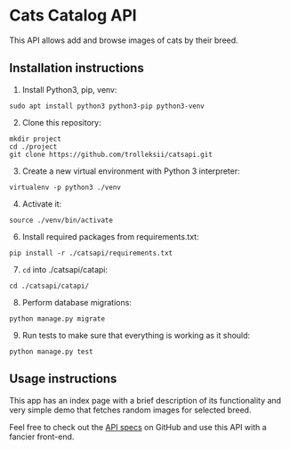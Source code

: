 # Cats Catalog API

This API allows add and browse images of cats by their breed.


## Installation instructions

1. Install Python3, pip, venv:

`sudo apt install python3 python3-pip python3-venv`

2. Clone this repository:

```
mkdir project
cd ./project
git clone https://github.com/trolleksii/catsapi.git
```

3. Create a new virtual environment with Python 3 interpreter:

 `virtualenv -p python3 ./venv`

4. Activate it:

 `source ./venv/bin/activate`

6. Install required packages from requirements.txt:

`pip install -r ./catsapi/requirements.txt`

7. `cd` into ./catsapi/catapi:

`cd ./catsapi/catapi/`

8. Perform database migrations:

`python manage.py migrate`

9. Run tests to make sure that everything is working as it should:

`python manage.py test`


## Usage instructions

This app has an index page with a brief description of its functionality and very simple demo that fetches random images for selected breed.

Feel free to check out the [API specs]() on GitHub and use this API with a fancier front-end.

